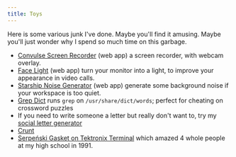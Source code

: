 ```yaml
---
title: Toys
---
```


Here is some various junk I've done.  Maybe you'll find it amusing.
Maybe you'll just wonder why I spend so much time on this garbage.

* [Convulse Screen Recorder](convulse/)
  (web app) a screen recorder, with webcam overlay.
* [Face Light](facelight/)
  (web app) turn your monitor into a light, to improve your appearance in video calls.
* [Starship Noise Generator](starship/)
  (web app) generate some background noise if your workspace is too quiet.
* [Grep Dict](grepdict/) runs `grep` on `/usr/share/dict/words`; perfect for cheating on crossword puzzles
* If you need to write someone a letter but really don't want to, try my
  [social letter generator](letter.html)
* [Crunt](crunt.html)
* [Serpeński Gasket on Tektronix Terminal](serpenski.html) which amazed 4 whole people at my high school in 1991.
